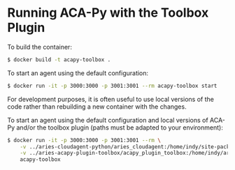 Running ACA-Py with the Toolbox Plugin
======================================

To build the container:

```sh
$ docker build -t acapy-toolbox .
```

To start an agent using the default configuration:

```sh
$ docker run -it -p 3000:3000 -p 3001:3001 --rm acapy-toolbox start
```

For development purposes, it is often useful to use local versions of the code
rather than rebuilding a new container with the changes.

To start an agent using the default configuration and local versions of ACA-Py
and/or the toolbox plugin (paths must be adapted to your environment):

```sh
$ docker run -it -p 3000:3000 -p 3001:3001 --rm \
	-v ../aries-cloudagent-python/aries_cloudagent:/home/indy/site-packages/aries_cloudagent:z \
	-v ../aries-acapy-plugin-toolbox/acapy_plugin_toolbox:/home/indy/aries-acapy-plugin-toolbox/acapy_plugin_toolbox:z \
	acapy-toolbox
```
